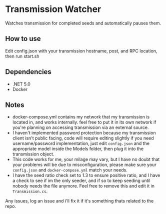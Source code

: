 # Transmission Watcher

Watches transmission for completed seeds and automatically pauses them.


## How to use

Edit config.json with your transmission hostname, post, and RPC location, then run start.sh

## Dependencies

* .NET 5.0
* Docker

## Notes

* docker-compose.yml contains my network that my transmission is located in, and works internally. feel free to put it in its own network if you're planning on accessing transmission via an external source.
* I haven't implemented password protection because my transmission client isn't public facing, code will require editing slightly if you need username/password implementation, just edit `config.json` and the appropriate model inside the Models folder, then plug it into the transmission object.
* This code works for me, your milage may vary, but I have no doubt that your problems will be due to misconfiguration, please make sure your `config.json` and `docker-compose.yml` match your needs.
* I have the seed ratio check set to 1.3 to ensure positive ratio, and I have a check to see if im the only seeder, and if so to keep seeding until nobody needs the file anymore. Feel free to remove this and edit it in `Transmission.cs`.

Any issues, log an issue and i'll fix it if it's something thats related to the repo.
